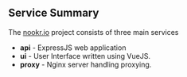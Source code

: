 ## Service Summary

The [nookr.io](https://nookr.io) project consists of three main services

* **api** - ExpressJS web application
*  **ui** - User Interface written using VueJS.
* **proxy** - Nginx server handling proxying.